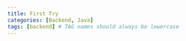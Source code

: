 ```yaml
---
title: First Try
categories: [Backend, Java]
tags: [backend] # TAG names should always be lowercase
---
```

